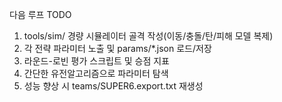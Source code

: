 다음 루프 TODO

1) tools/sim/ 경량 시뮬레이터 골격 작성(이동/충돌/탄/피해 모델 복제)
2) 각 전략 파라미터 노출 및 params/*.json 로드/저장
3) 라운드-로빈 평가 스크립트 및 승점 지표
4) 간단한 유전알고리즘으로 파라미터 탐색
5) 성능 향상 시 teams/SUPER6.export.txt 재생성

